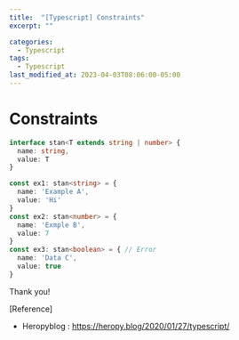 ```yaml
---
title:  "[Typescript] Constraints"
excerpt: ""

categories:
  - Typescript
tags:
  - Typescript
last_modified_at: 2023-04-03T08:06:00-05:00
---
```


# Constraints


```typescript
interface stan<T extends string | number> {
  name: string,
  value: T
}

const ex1: stan<string> = {
  name: 'Example A',
  value: 'Hi'
}
const ex2: stan<number> = {
  name: 'Exmple B',
  value: 7
}
const ex3: stan<boolean> = { // Error
  name: 'Data C',
  value: true
}
```

Thank you!

[Reference]
* Heropyblog : <https://heropy.blog/2020/01/27/typescript/>